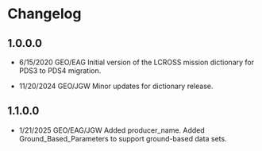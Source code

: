 # Changelog

## 1.0.0.0
- 6/15/2020 GEO/EAG Initial version of the LCROSS mission dictionary for PDS3 to PDS4 migration.

- 11/20/2024 GEO/JGW Minor updates for dictionary release.

## 1.1.0.0
- 1/21/2025 GEO/EAG/JGW Added producer_name. Added Ground_Based_Parameters to support ground-based data sets.
